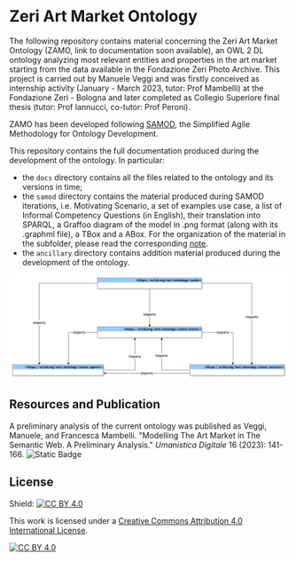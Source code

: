 # Zeri Art Market Ontology

The following repository contains material concerning the Zeri Art Market Ontology (ZAMO, link to documentation soon available), an OWL 2 DL ontology analyzing most relevant entities and properties in the art market starting from the data available in the Fondazione Zeri Photo Archive. This project is carried out by Manuele Veggi and was firstly conceived as internship activity (January - March 2023, tutor: Prof Mambelli) at the Fondazione Zeri - Bologna and later completed as Collegio Superiore final thesis (tutor: Prof Iannucci, co-tutor: Prof Peroni).

ZAMO has been developed following [SAMOD](http://dx.doi.org/10.6084/m9.figshare.3189769), the Simplified Agile Methodology for Ontology Development.

This repository contains the full documentation produced during the development of the ontology. In particular:
- the ```docs``` directory contains all the files related to the ontology and its versions in time;
- the ```samod``` directory contains the material produced during SAMOD iterations, i.e. Motivating Scenario, a set of examples use case, a list of Informal Competency Questions (in English), their translation into SPARQL, a Graffoo diagram of the model in .png format (along with its .graphml file), a TBox and a ABox. For the organization of the material in the subfolder, please read the corresponding [note](samod/samod.md).
- the ```ancillary``` directory contains addition material produced during the development of the ontology.

<img src="docs/2024-01-24/zamo/zamo_modules.png">

## Resources and Publication

A preliminary analysis of the current ontology was published as Veggi, Manuele, and Francesca Mambelli. "Modelling The Art Market in The Semantic Web. A Preliminary Analysis." <i>Umanistica Digitale</i> 16 (2023): 141-166. ![Static Badge](https://img.shields.io/badge/doi-10.6092%2Fissn.2532-8816%2F17208?color=B31B1B&link=http%3A%2F%2Fdoi.org%2F10.6092%2Fissn.2532-8816%2F17208)

## License

Shield: [![CC BY 4.0][cc-by-shield]][cc-by]

This work is licensed under a
[Creative Commons Attribution 4.0 International License][cc-by].

[![CC BY 4.0][cc-by-image]][cc-by]

[cc-by]: http://creativecommons.org/licenses/by/4.0/
[cc-by-image]: https://i.creativecommons.org/l/by/4.0/88x31.png
[cc-by-shield]: https://img.shields.io/badge/License-CC%20BY%204.0-lightgrey.svg
